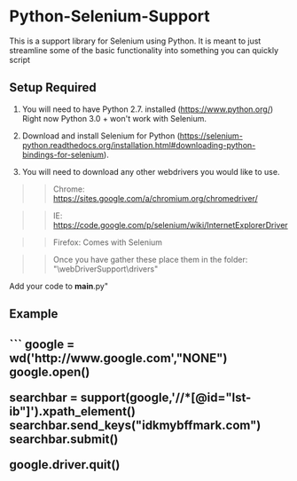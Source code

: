 <h1>Python-Selenium-Support</h1>

<p>
	This is a support library for Selenium using Python. It is meant to just streamline some of the basic functionality into something you can quickly script
</p>

<h2>Setup Required</h2>

1. You will need to have Python 2.7. installed (https://www.python.org/)  Right now Python 3.0 + won't work with Selenium.

2. Download and install Selenium for Python (https://selenium-python.readthedocs.org/installation.html#downloading-python-bindings-for-selenium).

3. You will need to download any other webdrivers you would like to use.  

>>Chrome: https://sites.google.com/a/chromium.org/chromedriver/

>>IE: https://code.google.com/p/selenium/wiki/InternetExplorerDriver

>>Firefox: Comes with Selenium

>>Once you have gather these place them in the folder:  "\webDriverSupport\drivers"

Add your code to __main__.py"

<h2> Example <h2>
```
google = wd('http://www.google.com',"NONE")
google.open()

searchbar = support(google,'//*[@id="lst-ib"]').xpath_element()
searchbar.send_keys("idkmybffmark.com")
searchbar.submit()

google.driver.quit()
```